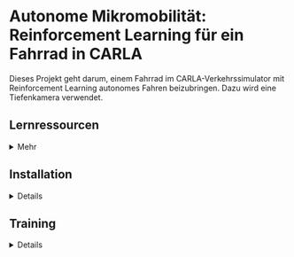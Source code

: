 # Autonome Mikromobilität: Reinforcement Learning für ein Fahrrad in CARLA

Dieses Projekt geht darum, einem Fahrrad im CARLA-Verkehrssimulator mit Reinforcement Learning autonomes Fahren beizubringen. Dazu wird eine Tiefenkamera verwendet.
## Lernressourcen
<details>
  <summary>Mehr</summary>
  
### Einstieg Reinforcement Learning
https://spinningup.openai.com/en/latest/spinningup/rl_intro.html

### Einstieg Stable Baselines 3
https://stable-baselines3.readthedocs.io/en/master/

</details>

## Installation 

<details>
  <summary>Details</summary>
  
### Anforderungen:
https://carla.readthedocs.io/en/latest/start_quickstart/#before-you-begin
- Windows oder Linux System
- mindestens 6GB GPU (für den CARLA-Server und Machine Learning)
- Python 2.7 oder Python 3.0 für Linux, Python 3.0 für Windows
- mindestens pip 20.3 (bzw. pip3 20.3)

Außerdem sollte numpy installiert sein.

Windows: 

    pip3 install --user pygame numpy
    
Linux: 
    
    pip install --user pygame numpy &&
    pip3 install --user pygame numpy
    
### CARLA:
https://carla.readthedocs.io/en/latest/start_quickstart/#a-debian-carla-installation

Einrichtung des APT-Repositories:

    sudo apt-key adv --keyserver keyserver.ubuntu.com --recv-keys 1AF1527DE64CB8D9
    sudo add-apt-repository "deb [arch=amd64] http://dist.carla.org/carla $(lsb_release -sc) main"

CARLA installieren: 

    sudo apt-get update # Update the Debian package index
    sudo apt-get install carla-simulator # Install the latest CARLA version, or update the current installation
    cd /opt/carla-simulator # Open the folder where CARLA is installed

CARLA Client-Library installieren (in Virtual Environment empfohlen): 
Download von  https://pypi.org/project/carla/ (kompatibel mit Python 2.7, 3.6, 3.7, und 3.8.)

    pip3 install carla  

### Stable Baselines 3 
https://stable-baselines3.readthedocs.io/en/master/guide/install.html#stable-release
Installation inklusive Tensorboard und OpenCV:

    pip3 install stable-baselines3[extra] 
### Gymnasium

    pip3 install gymnasium
    
### Verwendete Versionen:
- numpy 1.23.5
- pygame 2.1.3
- carla 0.9.13
- gymnasium 0.28.1
- stable-baselines3 1.8.0

</details>


## Training 

<details>
  <summary>Details</summary>

### CARLA starten

    cd /opt/carla-simulator
    ./CarlaUE4.sh
    
### Environment checken
Bei Anpassungen der Environments sollten diese vor dem Training auf Implementierungsfehler gecheckt werden.

    python3 check_env.py
    python3 doublecheck_env.py
    
### Training starten 
Je nach importierter Environment wird ein anderer Agent trainiert (go_to_goal_env.py, collision_avoidance_env.py, collision_avoidance_env_modified.py). Um alte Models weiterzutrainieren oder eine eigene Learning Rate zu verwenden, muss train.py angepasst werden.

    cd ./gotogoal/
    python3 train.py
   
### Nutzung von Tensorboard
Das Training kann im Anschluss über Tensorboard analysiert werden. Dafür muss im Ordner in dem der Ordner logs angelegt wurde, folgender Befehl im Terminal ausgeführt werden.

    tensorboard --logdir=logs

Über den zurückgegebenen Link lässt Tensorboard sich öffnen.

</details>

